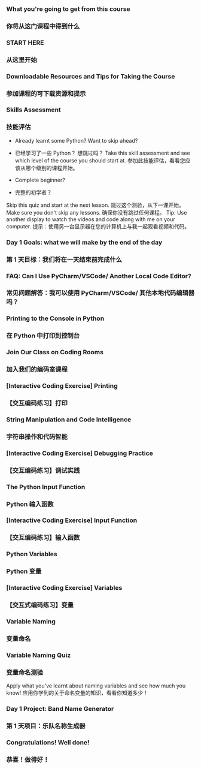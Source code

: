 ### What you're going to get from this course
### 你将从这门课程中得到什么

### START HERE
### 从这里开始

### Downloadable Resources and Tips for Taking the Course
### 参加课程的可下载资源和提示

### Skills Assessment
### 技能评估

* Already learnt some Python? Want to skip ahead?
* 已经学习了一些 Python？ 想跳过吗？
Take this skill assessment and see which level of the course you should start at.
参加此技能评估，看看您应该从哪个级别的课程开始。

* Complete beginner?
* 完整的初学者？

Skip this quiz and start at the next lesson.
跳过这个测验，从下一课开始。
Make sure you don't skip any lessons.
确保你没有跳过任何课程。
Tip: Use another display to watch the videos and code along with me on your computer.
提示：使用另一台显示器在您的计算机上与我一起观看视频和代码。

### Day 1 Goals: what we will make by the end of the day
### 第 1 天目标：我们将在一天结束前完成什么

### FAQ: Can I Use PyCharm/VSCode/ Another Local Code Editor?
### 常见问题解答：我可以使用 PyCharm/VSCode/ 其他本地代码编辑器吗？

### Printing to the Console in Python
### 在 Python 中打印到控制台

### Join Our Class on Coding Rooms
### 加入我们的编码室课程

### [Interactive Coding Exercise] Printing
### 【交互编码练习】打印

### String Manipulation and Code Intelligence
### 字符串操作和代码智能

### [Interactive Coding Exercise] Debugging Practice
### 【交互编码练习】调试实践

### The Python Input Function
### Python 输入函数

### [Interactive Coding Exercise] Input Function
### 【交互编码练习】输入函数

### Python Variables
### Python 变量

### [Interactive Coding Exercise] Variables
### 【交互式编码练习】变量

### Variable Naming
### 变量命名

### Variable Naming Quiz
### 变量命名测验
Apply what you've learnt about naming variables and see how much you know!
应用你学到的关于命名变量的知识，看看你知道多少！

### Day 1 Project: Band Name Generator
### 第 1 天项目：乐队名称生成器

### Congratulations! Well done!
### 恭喜！做得好！

